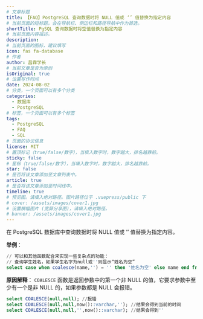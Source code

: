 ```yaml
---
# 文章标题
title: 【FAQ】PostgreSQL 查询数据时将 NULL 值或 ‘’ 值替换为指定内容
# 当前页面的短标题，会在导航栏、侧边栏和路径导航中作为首选。
shortTitle: PgSQL 查询数据时将空值替换为指定内容
# 当前页面内容描述。
description: 
# 当前页面的图标，建议填写
icon: fas fa-database
# 作者
author: 昌霖学长
# 当前文章是否为原创
isOriginal: true
# 设置写作时间
date: 2024-08-02
# 分类，一个页面可以有多个分类
categories: 
  - 数据库
  - PostgreSQL
# 标签，一个页面可以有多个标签
tags: 
  - PostgreSQL
  - FAQ
  - SQL
# 页面的协议信息
license: MIT
# 置顶标记（true/false/数字），当填入数字时，数字越大，排名越靠前。
sticky: false
# 星标（true/false/数字），当填入数字时，数字越大，排名越靠前。
star: false
# 是否将该文章添加至文章列表中。
article: true
# 是否将该文章添加至时间线中。
timeline: true
# 预览图。请填入绝对路径。图片路径位于 .vuepress/public 下
# cover: /assets/images/cover1.jpg
# 设置横幅图片 (宽屏分享图)，请填入绝对路径。
# banner: /assets/images/cover1.jpg
---
```


在 PostgreSQL 数据库中查询数据时将 NULL 值或 ’’ 值替换为指定内容。

**举例**：

```sql
// 可以和其他函数配合来实现一些复杂点的功能：
// 查询学生姓名，如果学生名字为null或''则显示“姓名为空”
select case when coalesce(name,'') = '' then '姓名为空' else name end from student;
```

**原因解释**：
`COALESCE` 函数是返回参数中的第一个非 NULL 的值，它要求参数中至少有一个是非 NULL 的，如果参数都是 NULL 会报错。

```sql
select COALESCE(null,null); //报错
select COALESCE(null,null,now()::varchar,''); //结果会得到当前的时间
select COALESCE(null,null,'',now()::varchar); //结果会得到''
```
